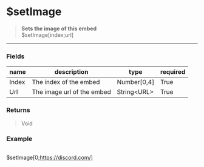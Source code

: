# **$setImage**
> **Sets the image of this embed** <br/>
> $setImage[index;url]
- - -

### Fields
| name | description | type | required |
|------|-------------|------|----------|
| Index | The index of the embed | Number[0,4] | True |
| Url | The image url of the embed | String&lt;URL&gt; | True |

### Returns
> Void

### Example
> ```php
$setImage[0;https://discord.com/]
```